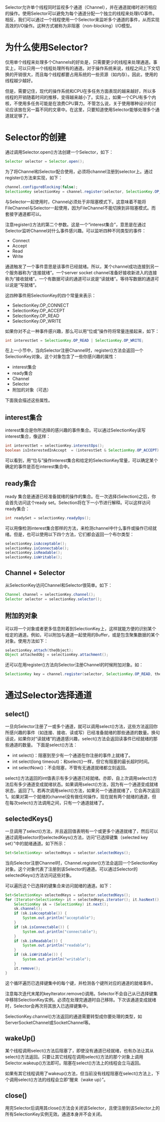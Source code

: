 Selector允许单个线程同时监视多个通道（Channel），并在通道就绪时进行相应的操作。使用Selector可以避免为每个通道分配一个独立的线程来处理I/O事件。相反，我们可以通过一个线程使用一个Selector来监听多个通道的事件，从而实现高效的I/O操作。这种方式被称为非阻塞（non-blocking）I/O模型。

# 为什么使用Selector?
仅用单个线程来处理多个Channels的好处是，只需要更少的线程来处理通道。事实上，可以只用一个线程处理所有的通道。对于操作系统来说，线程之间上下文切换的开销很大，而且每个线程都要占用系统的一些资源（如内存）。因此，使用的线程越少越好。

但是，需要记住，现代的操作系统和CPU在多任务方面表现的越来越好，所以多线程的开销随着时间的推移，变得越来越小了。实际上，如果一个CPU有多个内核，不使用多任务可能是在浪费CPU算力。不管怎么说，关于使用哪种设计的讨论应该放在另一篇不同的文章中。在这里，只要知道使用Selector能够处理多个通道就足够了。

# Selector的创建
通过调用Selector.open()方法创建一个Selector，如下：
```java
Selector selector = Selector.open();
```
为了将Channel和Selector配合使用，必须将channel注册到selector上。通过register()方法来实现，如下：
```java
channel.configureBlocking(false);
SelectionKey selectionKey = channel.register(selector, SelectionKey.OP_ACCEPT);
```
与Selector一起使用时，Channel必须处于非阻塞模式下。这意味着不能将FileChannel与Selector一起使用，因为FileChannel不能切换到非阻塞模式。而套接字通道都可以。

注意register()方法的第二个参数。这是一个“interest集合”，意思是在通过Selector监听Channel对什么事件感兴趣。可以监听四种不同类型的事件：
- Connect
- Accept
- Read
- Write

通道触发了一个事件意思是该事件已经就绪。所以，某个channel成功连接到另一个服务器称为“连接就绪”。一个server socket channel准备好接收新进入的连接称为“接收就绪”。一个有数据可读的通道可以说是“读就绪”。等待写数据的通道可以说是“写就绪”。

这四种事件用SelectionKey的四个常量来表示：
- SelectionKey.OP_CONNECT
- SelectionKey.OP_ACCEPT
- SelectionKey.OP_READ
- SelectionKey.OP_WRITE

如果你对不止一种事件感兴趣，那么可以用“位或”操作符将常量连接起来，如下：
```java
int interestSet = SelectionKey.OP_READ | SelectionKey.OP_WRITE;
```
在上一小节中，当向Selector注册Channel时，register()方法会返回一个SelectionKey对象。这个对象包含了一些你感兴趣的属性：
* interest集合
* ready集合
* Channel
* Selector
* 附加的对象（可选）

下面我会描述这些属性。

## interest集合
interest集合是你所选择的感兴趣的事件集合。可以通过SelectionKey读写interest集合，像这样：
```java
int interestSet = selectionKey.interestOps();
boolean isInterestedInAccept  = (interestSet & SelectionKey.OP_ACCEPT) == SelectionKey.OP_ACCEPT;
```
可以看到，用“位与”操作interest集合和给定的SelectionKey常量，可以确定某个确定的事件是否在interest集合中。

## ready集合
ready 集合是通道已经准备就绪的操作的集合。在一次选择(Selection)之后，你会首先访问这个ready set。Selection将在下一小节进行解释。可以这样访问ready集合：
```java
int readySet = selectionKey.readyOps();
```
可以用像检测interest集合那样的方法，来检测channel中什么事件或操作已经就绪。但是，也可以使用以下四个方法，它们都会返回一个布尔类型：
```java
selectionKey.isAcceptable();
selectionKey.isConnectable();
selectionKey.isReadable();
selectionKey.isWritable();
```

## Channel + Selector
从SelectionKey访问Channel和Selector很简单。如下：
```java
Channel channel = selectionKey.channel();
Selector selector = selectionKey.selector();
```

## 附加的对象
可以将一个对象或者更多信息附着到SelectionKey上，这样就能方便的识别某个给定的通道。例如，可以附加与通道一起使用的Buffer，或是包含聚集数据的某个对象。使用方法如下：
```java
selectionKey.attach(theObject);
Object attachedObj = selectionKey.attachment();
```

还可以在用register()方法向Selector注册Channel的时候附加对象。如：
```java
SelectionKey key = channel.register(selector, SelectionKey.OP_READ, theObject);
```

# 通过Selector选择通道
## select()
一旦向Selector注册了一或多个通道，就可以调用select()方法，这些方法返回你所感兴趣的事件（如连接、接收、读或写）已经准备就绪的那些通道的数量。换句话说，如果你对“读就绪”的通道感兴趣，select()方法会返回读事件已经就绪的那些通道的数量。
下面是select()方法：
* int select()：阻塞到至少有一个通道在你注册的事件上就绪了。
* int select(long timeout)：和select()一样，但它有阻塞的最长超时时间。
* int selectNow()：不会阻塞，不管有无通道就绪都立刻返回。

select()方法返回的int值表示有多少通道已经就绪。亦即，自上次调用select()方法后有多少通道变成就绪状态。如果调用select()方法，因为有一个通道变成就绪状态，返回了1，若再次调用select()方法，如果另一个通道就绪了，它会再次返回1。如果对第一个就绪的channel没有做任何操作，现在就有两个就绪的通道，但在每次select()方法调用之间，只有一个通道就绪了。

## selectedKeys()
一旦调用了select()方法，并且返回值表明有一个或更多个通道就绪了，然后可以通过调用selector的selectedKeys()方法，访问“已选择键集（selected key set）”中的就绪通道。如下所示：
```java
Set<SelectionKey> selectedKeys = selector.selectedKeys();
```

当向Selector注册Channel时，Channel.register()方法会返回一个SelectionKey 对象。这个对象代表了注册到该Selector的通道。可以通过Selector的selectedKeys()方法访问这些对象。

可以遍历这个已选择的键集合来访问就绪的通道。如下：
```java
Set<SelectionKey> selectedKeys = selector.selectedKeys();
for (Iterator<SelectionKey> it = selectedKeys.iterator(); it.hasNext();) {
    SelectionKey sk = (SelectionKey) it.next();
    sk.channel();
    if (sk.isAcceptable()) {
        System.out.println("acceptable");
    }
    if (sk.isConnectable()) {
        System.out.println("connectable");
    }
    if (sk.isReadable()) {
        System.out.println("readable");
    }
    if (sk.isWritable()) {
        System.out.println("writable");
    }
    it.remove();
}
```
这个循环遍历已选择键集中的每个键，并检测各个键所对应的通道的就绪事件。

注意每次迭代末尾的keyIterator.remove()调用。Selector不会自己从已选择键集中移除SelectionKey实例。必须在处理完通道时自己移除。下次该通道变成就绪时，Selector会再次将其放入已选择键集中。

SelectionKey.channel()方法返回的通道需要转型成你要处理的类型，如ServerSocketChannel或SocketChannel等。

## wakeUp()
某个线程调用select()方法后阻塞了，即使没有通道已经就绪，也有办法让其从select()方法返回。只要让其它线程在调用select()方法的那个对象上调用Selector.wakeup()方法即可。阻塞在select()方法上的线程会立马返回。

如果有其它线程调用了wakeup()方法，但当前没有线程阻塞在select()方法上，下个调用select()方法的线程会立即“醒来（wake up）”。

## close()
用完Selector后调用其close()方法会关闭该Selector，且使注册到该Selector上的所有SelectionKey实例无效。通道本身并不会关闭。